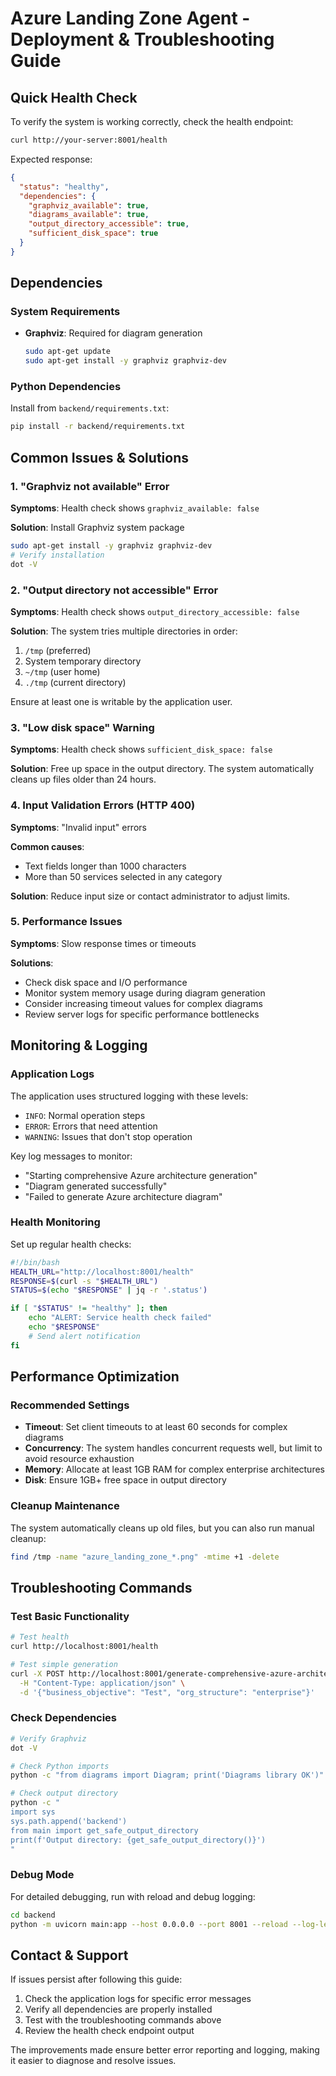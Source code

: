 # Azure Landing Zone Agent - Deployment & Troubleshooting Guide

## Quick Health Check

To verify the system is working correctly, check the health endpoint:

```bash
curl http://your-server:8001/health
```

Expected response:
```json
{
  "status": "healthy",
  "dependencies": {
    "graphviz_available": true,
    "diagrams_available": true,
    "output_directory_accessible": true,
    "sufficient_disk_space": true
  }
}
```

## Dependencies

### System Requirements
- **Graphviz**: Required for diagram generation
  ```bash
  sudo apt-get update
  sudo apt-get install -y graphviz graphviz-dev
  ```

### Python Dependencies
Install from `backend/requirements.txt`:
```bash
pip install -r backend/requirements.txt
```

## Common Issues & Solutions

### 1. "Graphviz not available" Error
**Symptoms**: Health check shows `graphviz_available: false`

**Solution**: Install Graphviz system package
```bash
sudo apt-get install -y graphviz graphviz-dev
# Verify installation
dot -V
```

### 2. "Output directory not accessible" Error
**Symptoms**: Health check shows `output_directory_accessible: false`

**Solution**: The system tries multiple directories in order:
1. `/tmp` (preferred)
2. System temporary directory
3. `~/tmp` (user home)
4. `./tmp` (current directory)

Ensure at least one is writable by the application user.

### 3. "Low disk space" Warning
**Symptoms**: Health check shows `sufficient_disk_space: false`

**Solution**: Free up space in the output directory. The system automatically cleans up files older than 24 hours.

### 4. Input Validation Errors (HTTP 400)
**Symptoms**: "Invalid input" errors

**Common causes**:
- Text fields longer than 1000 characters
- More than 50 services selected in any category

**Solution**: Reduce input size or contact administrator to adjust limits.

### 5. Performance Issues
**Symptoms**: Slow response times or timeouts

**Solutions**:
- Check disk space and I/O performance
- Monitor system memory usage during diagram generation
- Consider increasing timeout values for complex diagrams
- Review server logs for specific performance bottlenecks

## Monitoring & Logging

### Application Logs
The application uses structured logging with these levels:
- `INFO`: Normal operation steps
- `ERROR`: Errors that need attention
- `WARNING`: Issues that don't stop operation

Key log messages to monitor:
- "Starting comprehensive Azure architecture generation"
- "Diagram generated successfully"
- "Failed to generate Azure architecture diagram"

### Health Monitoring
Set up regular health checks:
```bash
#!/bin/bash
HEALTH_URL="http://localhost:8001/health"
RESPONSE=$(curl -s "$HEALTH_URL")
STATUS=$(echo "$RESPONSE" | jq -r '.status')

if [ "$STATUS" != "healthy" ]; then
    echo "ALERT: Service health check failed"
    echo "$RESPONSE"
    # Send alert notification
fi
```

## Performance Optimization

### Recommended Settings
- **Timeout**: Set client timeouts to at least 60 seconds for complex diagrams
- **Concurrency**: The system handles concurrent requests well, but limit to avoid resource exhaustion
- **Memory**: Allocate at least 1GB RAM for complex enterprise architectures
- **Disk**: Ensure 1GB+ free space in output directory

### Cleanup Maintenance
The system automatically cleans up old files, but you can also run manual cleanup:
```bash
find /tmp -name "azure_landing_zone_*.png" -mtime +1 -delete
```

## Troubleshooting Commands

### Test Basic Functionality
```bash
# Test health
curl http://localhost:8001/health

# Test simple generation
curl -X POST http://localhost:8001/generate-comprehensive-azure-architecture \
  -H "Content-Type: application/json" \
  -d '{"business_objective": "Test", "org_structure": "enterprise"}'
```

### Check Dependencies
```bash
# Verify Graphviz
dot -V

# Check Python imports
python -c "from diagrams import Diagram; print('Diagrams library OK')"

# Check output directory
python -c "
import sys
sys.path.append('backend')
from main import get_safe_output_directory
print(f'Output directory: {get_safe_output_directory()}')
"
```

### Debug Mode
For detailed debugging, run with reload and debug logging:
```bash
cd backend
python -m uvicorn main:app --host 0.0.0.0 --port 8001 --reload --log-level debug
```

## Contact & Support

If issues persist after following this guide:
1. Check the application logs for specific error messages
2. Verify all dependencies are properly installed
3. Test with the troubleshooting commands above
4. Review the health check endpoint output

The improvements made ensure better error reporting and logging, making it easier to diagnose and resolve issues.